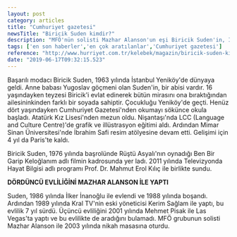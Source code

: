 ```yaml
---
layout: post
category: articles
title: "Cumhuriyet gazetesi"
newsTitle: "Biricik Suden kimdir?"
description: "MFÖ'nün solisti Mazhar Alanson'un eşi Biricik Suden'in, Instagram'da paylaştığı kaslı fotoğrafları sosyal medyaya damga vurdu. Fotoğraflar ardından Biricik Suden’in hayatına ilişkin bilgiler merak konusu oldu. İşte, Biricik Suden kimdir? Sorusunun detaylı yanıtı "
tags: ['en son haberler','en çok aratılanlar','Cumhuriyet gazetesi']
reference: "http://www.hurriyet.com.tr/kelebek/magazin/biricik-suden-kimdir-41246554"
date: "2019-06-17T09:32:15.523"
---
```


<p>Başarılı modacı Biricik Suden, 1963 yılında İstanbul Yenik&ouml;y'de d&uuml;nyaya geldi. Anne babası Yugoslav g&ouml;&ccedil;meni olan Suden'in, bir abisi vardır. 16 yaşındayken teyzesi Biricik'i evlat edinerek b&uuml;t&uuml;n mirasını ona bıraktığından ailesininkinden farklı bir soyada sahiptir. &Ccedil;ocukluğu Yenik&ouml;y'de ge&ccedil;ti. Hen&uuml;z d&ouml;rt yaşındayken Cumhuriyet Gazetesi'nden okumayı s&ouml;k&uuml;nce okula başladı. Atat&uuml;rk Kız Lisesi'nden mezun oldu. Nişantaşı'nda LCC (Language and Culture Centre)'de grafik ve ill&uuml;strasyon eğitimi aldı. Ardından Mimar Sinan &Uuml;niversitesi'nde İbrahim Safi resim at&ouml;lyesine devam etti. Gelişimi i&ccedil;in 4 yıl da Paris'te kaldı.</p>
<p>Biricik Suden, 1976 yılında başrol&uuml;nde R&uuml;şt&uuml; Asyalı'nın oynadığı Ben Bir Garip Keloğlanım adlı filmin kadrosunda yer ladı. 2011 yılında Televizyonda Hayat Bilgisi adlı programı Prof. Dr. Mahmut Erol Kılı&ccedil; ile birlikte sundu.</p>
<p><strong>D&Ouml;RD&Uuml;NC&Uuml; EVLİLİĞİNİ MAZHAR ALANSON İLE YAPTI</strong></p>
<p>Suden, 1986 yılında İlker İnanoğlu ile evlendi ve 1988 yılında boşandı. Ardından 1989 yılında Kral TV'nin eski y&ouml;neticisi Kerim Sağlam ile yaptı, bu evlilik 7 yıl s&uuml;rd&uuml;. &Uuml;&ccedil;&uuml;nc&uuml; evliliğini 2001 yılında Mehmet Pisak ile Las Vegas'ta yaptı ve bu evlilikte de aradığını bulamadı. MF&Ouml; grubunun solisti Mazhar Alanson ile 2003 yılında nikah masasına oturdu.</p>
<p>&nbsp;</p>